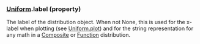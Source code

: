 ### [Uniform](Uniform.md).label (property)




The label of the distribution object.  When not None, this is used for
the x-label when plotting (see [Uniform.plot](Uniform.plot.md)) and for the
string representation for any math in a [Composite](Composite.md) or [Function](Function.md)
distribution.

